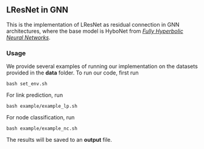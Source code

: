 ## LResNet in GNN
This is the implementation of LResNet as residual connection in GNN architectures, where the base model is HyboNet from [*Fully Hyperbolic Neural Networks*](https://arxiv.org/abs/2105.14686).

### Usage
We provide several examples of running our implementation on the datasets provided in the **data** folder. To run our code, first run 
```
bash set_env.sh
```
For link prediction, run
```
bash example/example_lp.sh
```
For node classification, run
```
bash example/example_nc.sh
```
The results will be saved to an **output** file. 